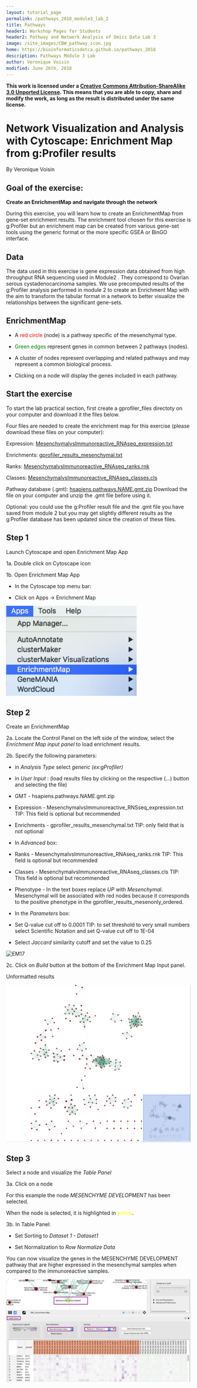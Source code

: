 ```yaml
---
layout: tutorial_page
permalink: /pathways_2018_module3_lab_2
title: Pathways
header1: Workshop Pages for Students
header2: Pathway and Network Analysis of Omics Data Lab 3
image: /site_images/CBW_pathway_icon.jpg
home: https://bioinformaticsdotca.github.io/pathways_2018
description: Pathways Module 3 Lab
author: Veronique Voisin
modified: June 26th, 2018
---
```


**This work is licensed under a [Creative Commons Attribution-ShareAlike 3.0 Unported License](http://creativecommons.org/licenses/by-sa/3.0/deed.en_US). This means that you are able to copy, share and modify the work, as long as the result is distributed under the same license.**

# Network Visualization and Analysis with Cytoscape: Enrichment Map from g:Profiler results

By Veronique Voisin

## Goal of the exercise:

**Create an EnrichmentMap and navigate through the network**

During this exercise, you will learn how to create an EnrichmentMap from gene-set enrichment results. The enrichment tool chosen for this exercise is g:Profiler but an enrichment map can be created from various gene-set tools using the generic format or the more specific GSEA or BinGO interface.

## Data

The data used in this exercise is gene expression data obtained from high throughput RNA sequencing used in Module2 . They correspond to Ovarian serous cystadenocarcinoma samples. We use precomputed results of the g:Profiler analysis performed in module 2 to create an Enrichment Map with the aim to transform the tabular format in a network to better visualize the relationships between the significant gene-sets. 

## EnrichmentMap

*	A <font color="red">red circle</font> (node) is a pathway specific of the mesenchymal type.

*	<font color="green">Green edges</font> represent genes in common between 2 pathways (nodes).

*	A cluster of nodes represent overlapping and related pathways and may represent a common biological process.

*	Clicking on a node will display the genes included in each pathway.


## Start the exercise

To start the lab practical section, first create a gprofiler_files directoty on your computer and download it the files below.

Four files are needed to create the enrichment map for this exercise (please download these files on your computer):

Expression: [MesenchymalvsImmunoreactive_RNAseq_expression.txt](https://github.com/bioinformatics-ca/bioinformatics-ca.github.io/raw/master/2016_workshops/pathways/module3_lab/EM_gProfiler_data/MesenchymalvsImmunoreactive_RNAseq_expression.txt)

Enrichments: [gprofiler_results_mesenchymal.txt](https://github.com/bioinformatics-ca/bioinformatics-ca.github.io/raw/master/2016_workshops/pathways/module3_lab/EM_gProfiler_data/gprofiler_results_mesenchymal.txt)

Ranks: [MesenchymalvsImmunoreactive_RNAseq_ranks.rnk](https://github.com/bioinformatics-ca/bioinformatics-ca.github.io/raw/master/2016_workshops/pathways/module3_lab/EM_gProfiler_data/MesenchymalvsImmunoreactive_RNAseq_ranks.rnk)

Classes: [MesenchymalvsImmunoreactive_RNAseq_classes.cls](https://github.com/bioinformatics-ca/bioinformatics-ca.github.io/raw/master/2016_workshops/pathways/module3_lab/EM_gProfiler_data/MesenchymalvsImmunoreactive_RNAseq_classes.cls)

Pathway database (.gmt): [hsapiens.pathways.NAME.gmt.zip](https://github.com/bioinformaticsdotca/Pathways_2017/blob/master/module3_lab/EM_gProfiler_data/hsapiens.pathways.NAME.gmt.zip)
Download the file on your computer and unzip the .gmt file before using it. 

Optional: you could use the g:Profiler result file and the .gmt file you have saved from module 2 but you may get slightly different results as the g:Profiler database has been updated since the creation of these files.

## Step 1

Launch Cytoscape and open Enrichment Map App

1a. Double click on Cytoscape icon

1b. Open Enrichment Map App

*	In the Cytoscape top menu bar:

  *	Click on Apps -> Enrichment Map

<img src="https://github.com/bioinformaticsdotca/Pathways_2018/blob/master/module3_lab/img/EM1.png?raw=true"  />


## Step 2

Create an EnrichmentMap

2a. Locate the Control Panel on the left side of the window, select the *Enrichment Map input panel* to load enrichment results. 

2b. Specify the following parameters:

*	in *Analysis Type* select *generic (ex:gProfiler)*

*	in *User Input* : (load results files by clicking on the respective (...) button and selecting the file)

  *	GMT - hsapiens.pathways.NAME.gmt.zip
  *	Expression - MesenchymalvsImmunoreactive_RNSseq_expression.txt TIP: This field is optional but recommended
  *	Enrichments - gprofiler_results_mesenchymal.txt TIP: only field that is not optional

*	In *Advanced* box:

  *	Ranks - MesenchymalvsImmunoreactive_RNAseq_ranks.rnk TIP: This field is optional but recommended
 
  *	Classes - MesenchymalvsImmunoreactive_RNAseq_classes.cls TIP: This field is optional but recommended
 	
  *	Phenotype - In the text boxes replace *UP* with *Mesenchymal*. Mesenchymal will be associated with red nodes because it corresponds to the positive phenotype in the gprofiler_results_mesenonly_ordered.

*	In the *Parameters* box:

  *	Set Q-value cut off to 0.0001 TIP: to set threshold to very small numbers select Scientific Notation and set Q-value cut off to 1E-04
 
  *	Select *Jaccard* similarity cutoff and set the value to 0.25 

![EM17](https://github.com/bioinformaticsdotca/Pathways_2017/blob/master/img/EM17.png?raw=true)
 
2c. Click on *Build* button at the bottom of the Enrichment Map Input panel.

Unformatted results

![EM18](https://github.com/bioinformaticsdotca/HT-Biology_2017/blob/master/Pathways/img/EM18v2.png?raw=true) 


## Step 3 

Select a node and visualize the *Table Panel*

3a. Click on a node

For this example the node *MESENCHYME DEVELOPMENT* has been selected.

When the node is selected, it is highlighted in <font color="yellow">yellow</font>.

3b. In Table Panel:

*	Set Sorting to *Dataset 1 - Dataset1*

*	Set Normalization to *Row Normalize Data*

You can now visualize the genes in the MESENCHYME DEVELOPMENT pathway that are higher expressed in the mesenchymal samples when compared to the immunoreactive samples. 

<img src="https://github.com/bioinformaticsdotca/HT-Biology_2017/blob/master/Pathways/img/EM19.png?raw=true" alt="EM" width="750" />



